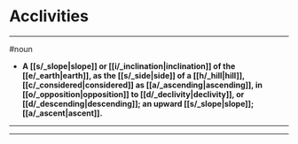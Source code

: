 # Acclivities
---
#noun
- **A [[s/_slope|slope]] or [[i/_inclination|inclination]] of the [[e/_earth|earth]], as the [[s/_side|side]] of a [[h/_hill|hill]], [[c/_considered|considered]] as [[a/_ascending|ascending]], in [[o/_opposition|opposition]] to [[d/_declivity|declivity]], or [[d/_descending|descending]]; an upward [[s/_slope|slope]]; [[a/_ascent|ascent]].**
---
---

